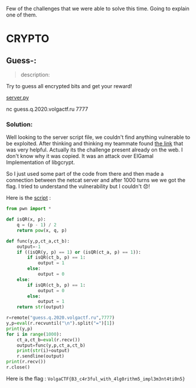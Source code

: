 Few of the challenges that we were able to solve this time. Going to explain one of them.



# **CRYPTO**

## Guess-:
> description:

Try to guess all encrypted bits and get your reward!

[server.py](assets/server.py)

nc guess.q.2020.volgactf.ru 7777


### Solution: 

Well looking to the server script file, we couldn't find anything vulnerable to be exploited. After thinking and thinking my teammate found [the link](https://github.com/weikengchen/attack-on-libgcrypt-elgamal/blob/master/attack_libgcrypt.py) that was very helpful. Actually its the challenge present already on the web. I don't know why it was copied. It was an attack over ElGamal Implementation of libgcrypt. 

So I just used some part of the code from there and then made a connection between the netcat server and after 1000 turns we we got the flag. I tried to understand the vulnerability but I couldn't :disappointed:!

Here is the [script](assets/decode.py) :
```python
from pwn import *

def isQR(x, p):
    q = (p - 1) / 2
    return pow(x, q, p)

def func(y,p,ct_a,ct_b):
    output=-1
    if ((isQR(y, p) == 1) or (isQR(ct_a, p) == 1)):
        if isQR(ct_b, p) == 1:
            output = 1
        else:
            output = 0
    else:
        if isQR(ct_b, p) == 1:
            output = 0
        else:
            output = 1
    return str(output)

r=remote("guess.q.2020.volgactf.ru",7777)
y,p=eval(r.recvuntil("\n").split("=")[1])
print(y,p)
for i in range(1000):
    ct_a,ct_b=eval(r.recv())
    output=func(y,p,ct_a,ct_b)
    print(str(i)+output)
    r.sendline(output)
print(r.recv())
r.close()
```

Here is the flag : `VolgaCTF{B3_c4r3ful_with_4lg0rithm5_impl3m3nt4ti0n5}`



